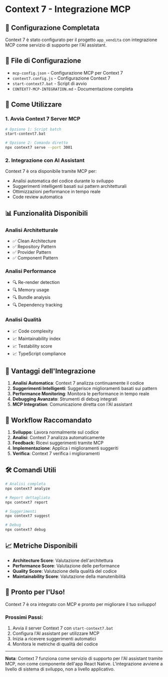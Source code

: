# Context 7 - Integrazione MCP

## 🚀 Configurazione Completata

Context 7 è stato configurato per il progetto `app_vendita` con integrazione MCP come servizio di supporto per l'AI assistant.

## 📁 File di Configurazione

- `mcp-config.json` - Configurazione MCP per Context 7
- `context7.config.js` - Configurazione Context 7
- `start-context7.bat` - Script di avvio
- `CONTEXT7-MCP-INTEGRATION.md` - Documentazione completa

## 🔧 Come Utilizzare

### 1. Avvia Context 7 Server MCP

```bash
# Opzione 1: Script batch
start-context7.bat

# Opzione 2: Comando diretto
npx context7 serve --port 3001
```

### 2. Integrazione con AI Assistant

Context 7 è ora disponibile tramite MCP per:

- Analisi automatica del codice durante lo sviluppo
- Suggerimenti intelligenti basati sui pattern architetturali
- Ottimizzazioni performance in tempo reale
- Code review automatica

## 📊 Funzionalità Disponibili

### Analisi Architetturale

- ✅ Clean Architecture
- ✅ Repository Pattern
- ✅ Provider Pattern
- ✅ Component Pattern

### Analisi Performance

- 🔍 Re-render detection
- 🔍 Memory usage
- 🔍 Bundle analysis
- 🔍 Dependency tracking

### Analisi Qualità

- 📈 Code complexity
- 📈 Maintainability index
- 📈 Testability score
- 📈 TypeScript compliance

## 🎯 Vantaggi dell'Integrazione

1. **Analisi Automatica**: Context 7 analizza continuamente il codice
2. **Suggerimenti Intelligenti**: Suggerisce miglioramenti basati sui pattern
3. **Performance Monitoring**: Monitora le performance in tempo reale
4. **Debugging Avanzato**: Strumenti di debug integrati
5. **MCP Integration**: Comunicazione diretta con l'AI assistant

## 🔄 Workflow Raccomandato

1. **Sviluppo**: Lavora normalmente sul codice
2. **Analisi**: Context 7 analizza automaticamente
3. **Feedback**: Ricevi suggerimenti tramite MCP
4. **Implementazione**: Applica i miglioramenti suggeriti
5. **Verifica**: Context 7 verifica i miglioramenti

## 🛠️ Comandi Utili

```bash
# Analisi completa
npx context7 analyze

# Report dettagliato
npx context7 report

# Suggerimenti
npx context7 suggest

# Debug
npx context7 debug
```

## 📈 Metriche Disponibili

- **Architecture Score**: Valutazione dell'architettura
- **Performance Score**: Valutazione delle performance
- **Quality Score**: Valutazione della qualità del codice
- **Maintainability Score**: Valutazione della manutenibilità

## 🎉 Pronto per l'Uso!

Context 7 è ora integrato con MCP e pronto per migliorare il tuo sviluppo!

### Prossimi Passi:

1. Avvia il server Context 7 con `start-context7.bat`
2. Configura l'AI assistant per utilizzare MCP
3. Inizia a ricevere suggerimenti automatici
4. Monitora le metriche di qualità del codice

---

**Nota**: Context 7 funziona come servizio di supporto per l'AI assistant tramite MCP, non come componente dell'app React Native. L'integrazione avviene a livello di sistema di sviluppo, non a livello applicativo.

